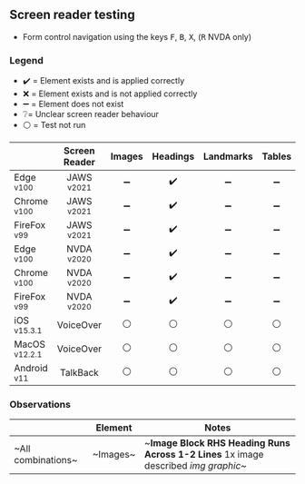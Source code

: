 ## Screen reader testing
- Form control navigation using the keys <kbd>F</kbd>, <kbd>B</kbd>, <kbd>X</kbd>, (<kbd>R</kbd> NVDA only)

### Legend
- :heavy_check_mark: = Element exists and is applied correctly
- :x: = Element exists and is not applied correctly
- :heavy_minus_sign: = Element does not exist
- :grey_question:= Unclear screen reader behaviour
- :white_circle: = Test not run

|   |Screen Reader   | Images | Headings  |Landmarks   |Tables   | Lists |Links |Form Controls |
|---|:-:|:-:|:-:|:-:|:-:|:-:|:-:|:-:|
| Edge <sup>v100</sup> 		| JAWS <sup>v2021</sup> 	| :heavy_minus_sign:  | :heavy_check_mark:  | :heavy_minus_sign:  | :heavy_minus_sign:  | :heavy_check_mark:   | :heavy_check_mark:  | :heavy_check_mark:  |
| Chrome <sup>v100</sup> 	| JAWS <sup>v2021</sup>  	| :heavy_minus_sign:  |:heavy_check_mark:  | :heavy_minus_sign:  | :heavy_minus_sign:  | :heavy_check_mark:   | :heavy_check_mark:  | :heavy_check_mark:  |
| FireFox <sup>v99</sup> 	| JAWS <sup>v2021</sup>   	| :heavy_minus_sign:  | :heavy_check_mark:  | :heavy_minus_sign:  | :heavy_minus_sign:  | :heavy_check_mark:   | :heavy_check_mark:  | :heavy_check_mark:  |
| Edge <sup>v100</sup> 		| NVDA <sup>v2020</sup> 	| :heavy_minus_sign: | :heavy_check_mark:  | :heavy_minus_sign:  | :heavy_minus_sign:  | :heavy_check_mark:  | :heavy_check_mark:  | :heavy_check_mark:  |
| Chrome <sup>v100</sup> 	| NVDA <sup>v2020</sup>  	| :heavy_minus_sign:  | :heavy_check_mark:  | :heavy_minus_sign: | :heavy_minus_sign:  | :heavy_check_mark:   | :heavy_check_mark:   | :heavy_check_mark:  |
| FireFox <sup>v99</sup> 	| NVDA <sup>v2020</sup>   	| :heavy_minus_sign:  | :heavy_check_mark:  | :heavy_minus_sign:  | :heavy_minus_sign:   | :heavy_check_mark:   | :heavy_check_mark:   |:heavy_check_mark:  |
| iOS <sup>v15.3.1</sup> 	| VoiceOver 				| :white_circle:  | :white_circle:  | :white_circle:  | :white_circle:  | :white_circle: | :white_circle:  | :white_circle:   |
| MacOS <sup>v12.2.1</sup> 	| VoiceOver  				|:white_circle:  | :white_circle:   | :white_circle:   | :white_circle: | :white_circle:   | :white_circle:   | :white_circle:  |
| Android <sup>v11</sup> 	| TalkBack 					| :white_circle:  | :white_circle:  | :white_circle: | :white_circle:  | :white_circle:  |:white_circle:  | :white_circle:  |

### Observations
|  | Element  | Notes |
|---|:-:|---|
| ~All combinations~ | ~Images~  | ~**Image Block RHS Heading Runs Across 1-2 Lines** 1x image described _img graphic_~  |
